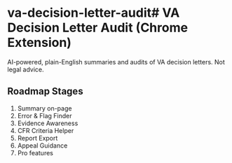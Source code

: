 # va-decision-letter-audit# VA Decision Letter Audit (Chrome Extension)
AI-powered, plain-English summaries and audits of VA decision letters. Not legal advice.

## Roadmap Stages
1) Summary on-page
2) Error & Flag Finder
3) Evidence Awareness
4) CFR Criteria Helper
5) Report Export
6) Appeal Guidance
7) Pro features
